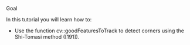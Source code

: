 Goal

In this tutorial you will learn how to:

* Use the function cv::goodFeaturesToTrack to detect corners using the Shi-Tomasi method ([191]).